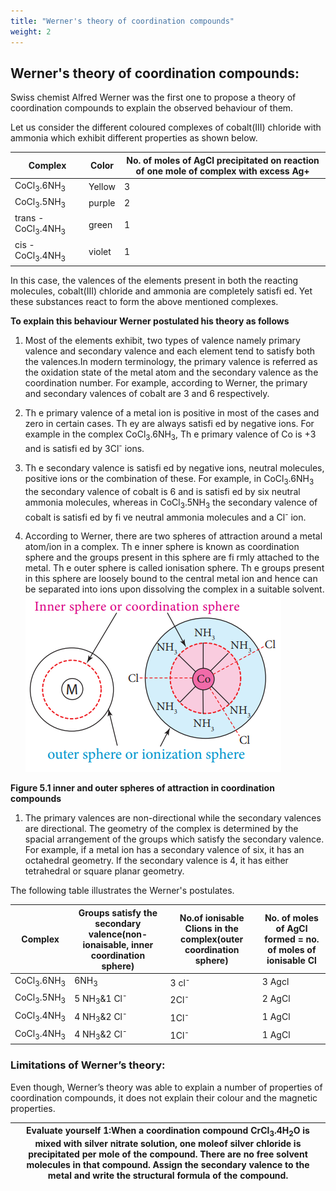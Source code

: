 ```yaml
---
title: "Werner's theory of coordination compounds"
weight: 2
---
```


## Werner's theory of coordination compounds:
Swiss chemist Alfred Werner was the first one to propose a theory of coordination compounds to explain the observed behaviour of them.

Let us consider the different coloured complexes of cobalt(III) chloride with ammonia which exhibit different properties as shown below.


| Complex| Color| No. of moles of AgCl precipitated on reaction of one mole of complex with excess Ag+ |
| ----------- | ----------- | ----------- |
| CoCl<sub>3</sub>.6NH<sub>3</sub>| Yellow |      3 |
| CoCl<sub>3</sub>.5NH<sub>3</sub>| purple |      2 |
| trans - CoCl<sub>3</sub>.4NH<sub>3</sub>| green |      1 |
| cis - CoCl<sub>3</sub>.4NH<sub>3</sub>| violet |       1 |


In this case, the valences of the elements present in both the reacting molecules, cobalt(III) chloride and ammonia are completely satisfi ed. Yet these substances react to form the above mentioned complexes.

**To explain this behaviour Werner postulated his theory as follows** 
1. Most of the elements exhibit, two types of valence namely primary valence and secondary
valence and each element tend to satisfy both the valences.In modern terminology, the primary valence is referred as the oxidation state of the metal atom and the secondary valence as the coordination number. For example, according to Werner, the primary and secondary valences of cobalt are 3 and 6 respectively.

2. Th e primary valence of a metal ion is positive in most of the cases and zero in certain cases. Th ey are always satisfi ed by negative ions. For example in the complex CoCl<sub>3</sub>.6NH<sub>3</sub>, Th e primary valence of Co is +3 and is satisfi ed by 3Cl<sup>-</sup> ions.

3. Th e secondary valence is satisfi ed by negative ions, neutral molecules, positive ions or the combination of these. For example, in CoCl<sub>3</sub>.6NH<sub>3</sub> the secondary valence of cobalt is 6 and is satisfi ed by six neutral ammonia molecules, whereas in CoCl<sub>3</sub>.5NH<sub>3</sub> the secondary valence of cobalt is satisfi ed by fi ve neutral ammonia molecules and a Cl<sup>-</sup> ion.

4. According to Werner, there are two spheres of attraction around a metal atom/ion in a complex. Th e inner sphere is known as coordination sphere and the groups present in this sphere are fi rmly attached to the metal. Th e outer sphere is called ionisation sphere. Th e groups present in this sphere are loosely bound to the central metal ion and hence can be separated into ions upon dissolving the complex in a suitable solvent.
![inner and outer spheres of attraction in coordination compounds](<../Out sphere .png>)

**Figure 5.1 inner and outer spheres of attraction in coordination compounds**

1. The primary valences are non-directional while the secondary valences are directional. The geometry of the complex is determined by the spacial arrangement of the groups which satisfy the secondary valence. For example, if a metal ion has a secondary valence of six, it has an octahedral geometry. If the secondary valence is 4, it has either tetrahedral or square planar geometry.

The following table illustrates the Werner's postulates.

| Complex |Groups satisfy the secondary valence(non-ionaisable, inner coordination sphere)|No.of ionisable Clions in the complex(outer coordination sphere)|No. of moles of AgCl formed = no. of moles of ionisable Cl|
|------|------|------|------| 
|CoCl<sub>3</sub>.6NH<sub>3</sub>| 6NH<sub>3</sub>|3 cl<sup>-</sup>| 3 Agcl |
| CoCl<sub>3</sub>.5NH<sub>3</sub>  |5 NH<sub>3</sub>&1 Cl<sup>-</sup>|2Cl<sup>-</sup> | 2 AgCl |
| CoCl<sub>3</sub>.4NH<sub>3</sub> |4 NH<sub>3</sub>&2 Cl<sup>-</sup>|1Cl<sup>-</sup> | 1 AgCl |
| CoCl<sub>3</sub>.4NH<sub>3</sub> |4 NH<sub>3</sub>&2 Cl<sup>-</sup>|1Cl<sup>-</sup> | 1 AgCl |

### Limitations of Werner’s theory:


Even though, Werner’s theory was able to explain a number of properties of coordination compounds, it does not explain their colour and the magnetic properties.



| Evaluate yourself 1:When a coordination compound CrCl<sub>3</sub>.4H<sub>2</sub>O is mixed with silver nitrate solution, one moleof silver chloride is precipitated per mole of the compound. There are no free solvent molecules in that compound. Assign the secondary valence to the metal and write the structural formula of the compound.|
| ----------- |


